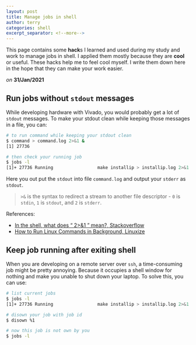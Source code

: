 ```yaml
---
layout: post
title: Manage jobs in shell
author: terry
categories: shell
excerpt_separator: <!--more-->
---
```


This page contains some **hack**s I learned and used during my study and work to manage jobs in shell. I applied them mostly because they are **cool** or useful. These hacks help me to feel cool myself. I write them down here in the hope that they can make your work easier.
<!--more-->

*on* **31/Jan/2021**

## Run jobs without `stdout` messages

While developing hardware with Vivado, you would probably get a lot of `stdout` messages. To make your stdout clean while keeping those messages in a file, you can:

```bash
# to run command while keeping your stdout clean
$ command > command.log 2>&1 &
[1] 27736

# then check your running job
$ jobs -l
[1]+ 27736 Running                 make installip > installip.log 2>&1 &
```

Here you out put the `stdout` into file `command.log` and output your `stderr` as `stdout`.

> `>&` is the syntax to redirect a stream to another file descriptor - `0` is `stdin`, `1` is `stdout`, and `2` is `stderr`.

References:

* [In the shell, what does “ 2>&1 ” mean?, Stackoverflow](https://stackoverflow.com/questions/818255/in-the-shell-what-does-21-mean)
* [How to Run Linux Commands in Background, Linuxize](https://linuxize.com/post/how-to-run-linux-commands-in-background/)

## Keep job running after exiting shell

When you are developing on a remote server over `ssh`, a time-consuming job might be pretty annoying. Because it occupies a shell window for nothing and make you unable to shut down your laptop. To solve this, you can use:

```bash
# list current jobs
$ jobs -l
[1]+ 27736 Running                 make installip > installip.log 2>&1 &

# disown your job with job id
$ disown %1

# now this job is not own by you
$ jobs -l
```

